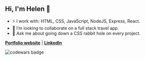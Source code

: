 
## Hi, I'm Helen 👋
- ⚡ I work with: HTML, CSS, JavaScript, NodeJS, Express, React. 
- 👯 I’m looking to collaborate on a full stack travel app.
- 💬 Ask me about going down a CSS rabbit hole on every project.


**[Portfolio website](hyung.netlify.app/)** | **[LinkedIn](https://www.linkedin.com/in/helen-h-yung/)**

![codewars badge](https://www.codewars.com/users/hyung/badges/micro)

